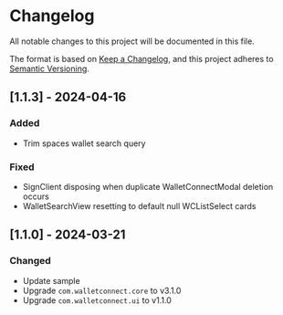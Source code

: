 # Changelog

All notable changes to this project will be documented in this file.

The format is based on [Keep a Changelog](https://keepachangelog.com/en/1.1.0/),
and this project adheres to [Semantic Versioning](https://semver.org/spec/v2.0.0.html).

## [1.1.3] - 2024-04-16

### Added

- Trim spaces wallet search query

### Fixed

- SignClient disposing when duplicate WalletConnectModal deletion occurs
- WalletSearchView resetting to default null WCListSelect cards

## [1.1.0] - 2024-03-21

### Changed

- Update sample
- Upgrade `com.walletconnect.core` to v3.1.0
- Upgrade `com.walletconnect.ui` to v1.1.0